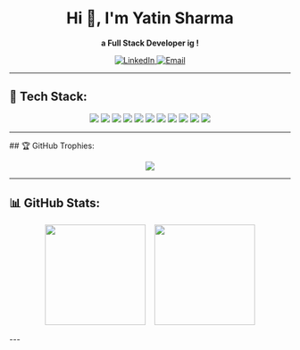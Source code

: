<h1 align="center">Hi 👋, I'm Yatin Sharma</h1>
<strong><p align="center" >a Full Stack Developer ig !</p></strong>

<p align="center">
  <a href="https://linkedin.com/in/yatinsharma01">
    <img src="https://img.shields.io/badge/LinkedIn-%230077B5.svg?style=for-the-badge&logo=linkedin&logoColor=white" alt="LinkedIn">
  </a>
  <a href="mailto:sharmayatin0882@gmail.com">
    <img src="https://img.shields.io/badge/Email-D14836?style=for-the-badge&logo=gmail&logoColor=white" alt="Email">
  </a>
</p>

---

## 🚀 Tech Stack:

<p align="center">
  <img src="https://img.shields.io/badge/react-%2320232a.svg?style=for-the-badge&logo=react&logoColor=%2361DAFB">
  <img src="https://img.shields.io/badge/javascript-%23323330.svg?style=for-the-badge&logo=javascript&logoColor=%23F7DF1E">
  <img src="https://img.shields.io/badge/node.js-6DA55F?style=for-the-badge&logo=node.js&logoColor=white">
  <img src="https://img.shields.io/badge/express.js-%23404d59.svg?style=for-the-badge&logo=express&logoColor=%2361DAFB">
  <img src="https://img.shields.io/badge/mysql-4479A1.svg?style=for-the-badge&logo=mysql&logoColor=white">
  <img src="https://img.shields.io/badge/MongoDB-%234ea94b.svg?style=for-the-badge&logo=mongodb&logoColor=white">
  <img src="https://img.shields.io/badge/firebase-%23039BE5.svg?style=for-the-badge&logo=firebase">
  <img src="https://img.shields.io/badge/TailwindCSS-%2338B2AC.svg?style=for-the-badge&logo=tailwind-css&logoColor=white">
  <img src="https://img.shields.io/badge/bootstrap-%238511FA.svg?style=for-the-badge&logo=bootstrap&logoColor=white">
  <img src="https://img.shields.io/badge/JWT-black?style=for-the-badge&logo=JSON%20web%20tokens">
  <img src="https://img.shields.io/badge/vercel-%23000000.svg?style=for-the-badge&logo=vercel&logoColor=white">
</p>

---
<div display="flex">
## 🏆 GitHub Trophies:

<p align="center">
  <img src="https://github-profile-trophy.vercel.app/?username=yatin-commits&theme=radical&no-frame=false&no-bg=false&margin-w=4">
</p>

---

## 📊 GitHub Stats:

<p align="center">
<!--   <img src="https://github-readme-stats.vercel.app/api?username=yatin-commits&theme=dark&hide_border=false&include_all_commits=true&count_private=true" height="180px"> -->
  <img src="https://nirzak-streak-stats.vercel.app/?user=yatin-commits&theme=dark&hide_border=false" height="180px">&nbsp; &nbsp;
  <img src="https://github-readme-stats.vercel.app/api/top-langs/?username=yatin-commits&theme=dark&hide_border=false&include_all_commits=true&count_private=true&layout=compact" height="180px">
</p>
</div>
---



  
